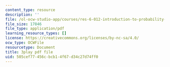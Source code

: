 ```yaml
---
content_type: resource
description: ''
file: /ol-ocw-studio-app/courses/res-6-012-introduction-to-probability-spring-2018/505cef77456cbcb14f67d34c27d74ff0_6-gN0dDHU-4.pdf
file_size: 17846
file_type: application/pdf
learning_resource_types: []
license: https://creativecommons.org/licenses/by-nc-sa/4.0/
ocw_type: OCWFile
resourcetype: Document
title: 3play pdf file
uid: 505cef77-456c-bcb1-4f67-d34c27d74ff0
---
```

